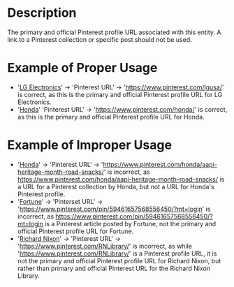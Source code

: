# Description
The primary and official Pinterest profile URL associated with this entity. A link to a Pinterest collection or specific post should not be used.

# Example of Proper Usage
* '[LG Electronics](https://golden.com/wiki/LG_Electronics-5K9G95)' -> 'Pinterest URL' -> 'https://www.pinterest.com/lgusa/' is correct, as this is the primary and official Pinterest profile URL for LG Electronics.
* '[Honda](https://golden.com/wiki/Honda-G44N)' 'Pinterest URL' -> 'https://www.pinterest.com/honda/' is correct, as this is the primary and official Pinterest profile URL for Honda.

# Example of Improper Usage
* '[Honda](https://golden.com/wiki/Honda-G44N)' ->  'Pinterest URL' -> 'https://www.pinterest.com/honda/aapi-heritage-month-road-snacks/' is incorrect, as https://www.pinterest.com/honda/aapi-heritage-month-road-snacks/ is a URL for a Pinterest collection by Honda, but not a URL for Honda's Pinterest profile.
* '[Fortune](https://golden.com/wiki/Fortune-DGGNB)' -> 'Pinterset URL' -> 'https://www.pinterest.com/pin/59461657568556450/?mt=login' is incorrect, as https://www.pinterest.com/pin/59461657568556450/?mt=login is a Pinterest article posted by Fortune, not the primary and official Pinterest profile URL for Fortune.
* '[Richard Nixon](https://golden.com/wiki/Richard_Nixon-VWXN5)' -> 'Pinterest URL' -> 'https://www.pinterest.com/RNLibrary/' is incorrect, as while 'https://www.pinterest.com/RNLibrary/' is a Pinterest profile URL, it is not the primary and official Pinterest profile URL for Richard Nixon, but rather than primary and official Pinterest URL for the Richard Nixon Library.